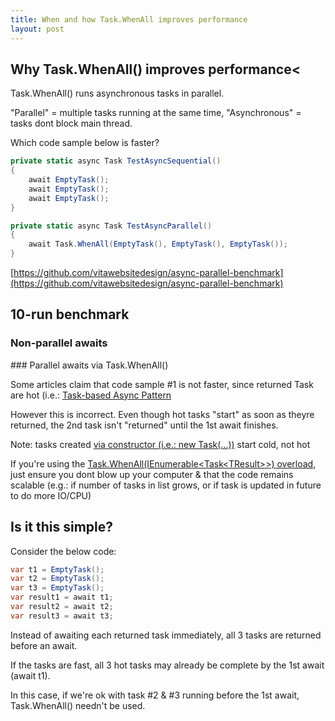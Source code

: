 ```yaml
---
title: When and how Task.WhenAll improves performance
layout: post
---
```


## Why Task.WhenAll() improves performance<
Task.WhenAll() runs asynchronous tasks in parallel.

"Parallel" = multiple tasks running at the same time, "Asynchronous" = tasks dont block main thread.

Which code sample below is faster?

```c#
private static async Task TestAsyncSequential()
{
    await EmptyTask();
    await EmptyTask();
    await EmptyTask();
}
```

```c#
private static async Task TestAsyncParallel()
{
    await Task.WhenAll(EmptyTask(), EmptyTask(), EmptyTask());
}
```
[https://github.com/vitawebsitedesign/async-parallel-benchmark](https://github.com/vitawebsitedesign/async-parallel-benchmark)

## 10-run benchmark
### Non-parallel awaits
<blockquote class="imgur-embed-pub" lang="en" data-id="a/DkNrZZ3"  ><a href="//imgur.com/a/DkNrZZ3"></a></blockquote><script async src="//s.imgur.com/min/embed.js" charset="utf-8"></script>
### Parallel awaits via Task.WhenAll()
<blockquote class="imgur-embed-pub" lang="en" data-id="a/IvsrYQD" data-context="false" ><a href="//imgur.com/a/IvsrYQD"></a></blockquote><script async src="//s.imgur.com/min/embed.js" charset="utf-8"></script>

Some articles claim that code sample #1 is not faster, since returned Task are hot (i.e.: [Task-based Async Pattern](https://docs.microsoft.com/en-us/dotnet/standard/asynchronous-programming-patterns/task-based-asynchronous-pattern-tap)

However this is incorrect. Even though hot tasks "start" as soon as theyre returned, the 2nd task isn't "returned" until the 1st await finishes.

Note: tasks created <a href="https://docs.microsoft.com/en-us/dotnet/api/system.threading.tasks.task.-ctor?view=netframework-4.8">via constructor (i.e.: new Task(...))</a> start cold, not hot

If you're using the <a href="https://docs.microsoft.com/en-us/dotnet/api/system.threading.tasks.task.whenall?view=netframework-4.8">Task.WhenAll(IEnumerable&lt;Task&lt;TResult&gt;&gt;) overload</a>, just ensure you dont blow up your computer & that the code remains scalable (e.g.: if number of tasks in list grows, or if task is updated in future to do more IO/CPU)

## Is it this simple?
Consider the below code:

```c#
var t1 = EmptyTask();
var t2 = EmptyTask();
var t3 = EmptyTask();
var result1 = await t1;
var result2 = await t2;
var result3 = await t3;
```

Instead of awaiting each returned task immediately, all 3 tasks are returned before an await.

If the tasks are fast, all 3 hot tasks may already be complete by the 1st await (await t1).

In this case, if we're ok with task #2 & #3 running before the 1st await, Task.WhenAll() needn't be used.
